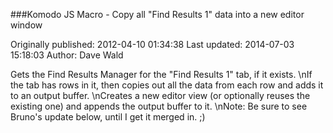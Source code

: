 ###Komodo JS Macro - Copy all "Find Results 1" data into a new editor window

Originally published: 2012-04-10 01:34:38
Last updated: 2014-07-03 15:18:03
Author: Dave Wald

Gets the Find Results Manager for the "Find Results 1" tab, if it exists.\nIf the tab has rows in it, then copies out all the data from each row and adds it to an output buffer.\nCreates a new editor view (or optionally reuses the existing one) and appends the output buffer to it.\nNote: Be sure to see Bruno's update below, until I get it merged in. ;)